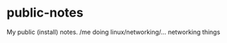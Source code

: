 public-notes
============

My public (install) notes. /me doing linux/networking/... networking things
